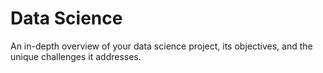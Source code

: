 # Data Science
An in-depth overview of your data science project, its objectives, and the unique challenges it addresses.
